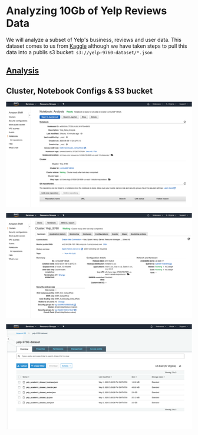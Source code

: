 # Analyzing 10Gb of Yelp Reviews Data

We will analyze a subset of Yelp's business, reviews and user data. This dataset comes to us from [Kaggle](https://www.kaggle.com/yelp-dataset/yelp-dataset) although we have taken steps to pull this data into a publis s3 bucket: `s3://yelp-9760-dataset/*.json`

## [Analysis](https://github.com/Youran-Zhu/Yelp_Review_Analysis/blob/master/Analysis.ipynb)

## Cluster, Notebook Configs & S3 bucket

![notebook](https://github.com/Youran-Zhu/Yelp_Review_Analysis/blob/master/assets/notebook.png)

![cluster](https://github.com/Youran-Zhu/Yelp_Review_Analysis/blob/master/assets/cluster.png)

![S3](https://github.com/Youran-Zhu/Yelp_Review_Analysis/blob/master/assets/s3.png)
